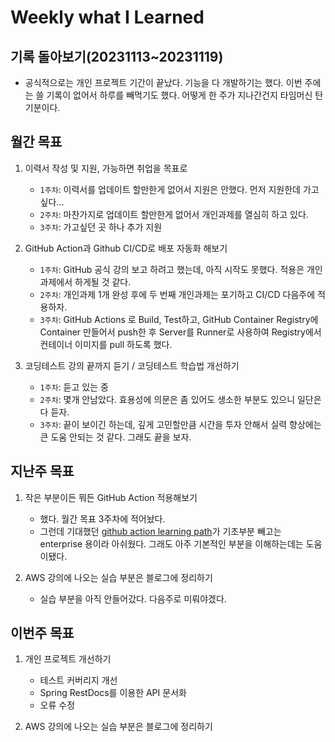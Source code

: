 # Weekly what I Learned

## 기록 돌아보기(20231113~20231119)

- 공식적으로는 개인 프로젝트 기간이 끝났다. 기능을 다 개발하기는 했다. 이번 주에는 쓸 기록이 없어서 하루를 빼먹기도 했다. 어떻게 한 주가 지나간건지 타임머신 탄 기분이다.

## 월간 목표

1. 이력서 작성 및 지원, 가능하면 취업을 목표로
  
   - `1주차`: 이력서를 업데이트 할만한게 없어서 지원은 안했다. 먼저 지원한데 가고싶다...
   - `2주차`: 마찬가지로 업데이트 할만한게 없어서 개인과제를 열심히 하고 있다.
   - `3주차`: 가고싶던 곳 하나 추가 지원

2. GitHub Action과 Github CI/CD로 배포 자동화 해보기

   - `1주차`: GitHub 공식 강의 보고 하려고 했는데, 아직 시작도 못했다. 적용은 개인과제에서 하게될 것 같다.
   - `2주차`: 개인과제 1개 완성 후에 두 번째 개인과제는 포기하고 CI/CD 다음주에 적용하자.
   - `3주차`: GitHub Actions 로 Build, Test하고, GitHub Container Registry에 Container 만들어서 push한 후 Server를 Runner로 사용하여 Registry에서 컨테이너 이미지를 pull 하도록 했다.

3. 코딩테스트 강의 끝까지 듣기 / 코딩테스트 학습법 개선하기

   - `1주차`: 듣고 있는 중
   - `2주차`: 몇개 안남았다. 효용성에 의문은 좀 있어도 생소한 부분도 있으니 일단은 다 듣자.
   - `3주차`: 끝이 보이긴 하는데, 깊게 고민할만큼 시간을 투자 안해서 실력 향상에는 큰 도움 안되는 것 같다. 그래도 끝을 보자.

## 지난주 목표

1. 작은 부분이든 뭐든 GitHub Action 적용해보기
  
   - 했다. 월간 목표 3주차에 적어놨다.
   - 그런데 기대했던 [github action learning path](https://resources.github.com/learn/pathways/automation/essentials/automated-application-deployment-with-github-actions-and-pages/)가 기초부분 빼고는 enterprise 용이라 아쉬웠다. 그래도 아주 기본적인 부분을 이해하는데는 도움이됐다.

2. AWS 강의에 나오는 실습 부분은 블로그에 정리하기

   - 실습 부분을 아직 안들어갔다. 다음주로 미뤄야겠다.

## 이번주 목표

1. 개인 프로젝트 개선하기
  
   - 테스트 커버리지 개선
   - Spring RestDocs를 이용한 API 문서화
   - 오류 수정

2. AWS 강의에 나오는 실습 부분은 블로그에 정리하기
